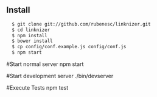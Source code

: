 

## Install
```sh
  $ git clone git://github.com/rubenesc/linknizer.git
  $ cd linknizer
  $ npm install
  $ bower install
  $ cp config/conf.example.js config/conf.js
  $ npm start
```


#Start normal server
npm start

#Start development server
./bin/devserver

#Execute Tests
npm test
